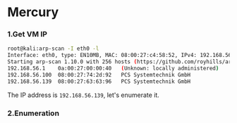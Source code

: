 # Mercury

### 1.Get VM IP

```bash
root@kali:arp-scan -I eth0 -l                           
Interface: eth0, type: EN10MB, MAC: 08:00:27:c4:58:52, IPv4: 192.168.56.140
Starting arp-scan 1.10.0 with 256 hosts (https://github.com/royhills/arp-scan)
192.168.56.1	0a:00:27:00:00:40	(Unknown: locally administered)
192.168.56.100	08:00:27:74:2d:92	PCS Systemtechnik GmbH
192.168.56.139	08:00:27:63:63:96	PCS Systemtechnik GmbH
```

The IP address is `192.168.56.139`, let's enumerate it.


### 2.Enumeration

```bash

```
